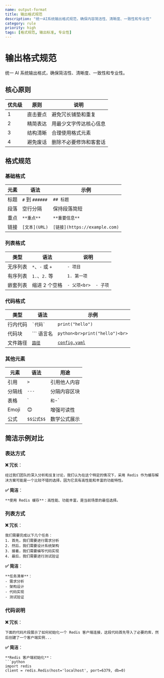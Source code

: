 ```yaml
---
name: output-format
title: 输出格式规范
description: "统一AI系统输出格式规范，确保内容简洁性、清晰度、一致性和专业性"
category: rule
priority: high
tags: [格式规范, 输出标准, 专业性]
---
```


# 输出格式规范

统一 AI 系统输出格式，确保简洁性、清晰度、一致性和专业性。

## 核心原则

| 优先级 | 原则     | 说明                 |
| ------ | -------- | -------------------- |
| 1      | 直击要点 | 避免冗长铺垫和重复   |
| 2      | 精简表达 | 用最少文字传达核心信息 |
| 3      | 结构清晰 | 合理使用格式元素     |
| 4      | 避免废话 | 删除不必要修饰和客套话 |

## 格式规范

### 基础格式

| 元素 | 语法            | 示例                          |
| ---- | --------------- | ----------------------------- |
| 标题 | `#` 到 `######` | `## 标题`                     |
| 段落 | 空行分隔        | 保持段落简短                  |
| 重点 | `**重点**`      | `**重要信息**`                |
| 链接 | `[文本](URL)`   | `[链接](https://example.com)` |

### 列表格式

| 类型     | 语法            | 说明                 |
| -------- | --------------- | -------------------- |
| 无序列表 | `*`、`-` 或 `+` | `- 项目`             |
| 有序列表 | `1.`、`2.` 等   | `1. 第一项`          |
| 嵌套列表 | 缩进 2 个空格   | `- 父项<br>  - 子项` |

### 代码格式

| 类型     | 语法                | 示例                           |
| -------- | ------------------- | ------------------------------ |
| 行内代码 | `` `代码` ``        | `print("hello")`               |
| 代码块   | \`\`\` 语言名       | `python<br>print("hello")<br>` |
| 文件路径 | [`路径`](file/path) | [`config.yaml`](config.yaml)   |

### 其他元素

| 元素   | 语法       | 用途         |
| ------ | ---------- | ------------ |
| 引用   | `>`        | 引用他人内容 |
| 分隔线 | `---`      | 分隔内容区块 |
| 表格   | `|` 和 `-`  | 结构化数据展示 |
| Emoji  | 😊         | 增强可读性   |
| 公式   | `$$公式$$` | 数学公式展示 |

## 简洁示例对比

### 表达方式

**❌ 冗长**：
```
经过我们团队的深入分析和反复讨论，我们认为在这个特定的情况下，采用 Redis 作为缓存解决方案可能是一个比较不错的选择，因为它具有高性能和丰富的功能特性。
```

**✅ 简洁**：
```
**使用 Redis 缓存**：高性能、功能丰富，是当前场景的最佳选择。
```

### 列表方式

**❌ 冗长**：
```
我们需要完成以下几个任务：
1. 首先，我们需要进行需求分析
2. 然后，我们需要设计系统架构
3. 接着，我们需要编写代码实现
4. 最后，我们需要进行测试验证
```

**✅ 简洁**：
```
**任务清单**：
- 需求分析
- 架构设计
- 代码实现
- 测试验证
```

### 代码说明

**❌ 冗长**：
```
下面的代码片段展示了如何初始化一个 Redis 客户端连接，这段代码首先导入了必要的库，然后创建了一个客户端实例...
```

**✅ 简洁**：
```
**Redis 客户端初始化**：
```python
import redis
client = redis.Redis(host='localhost', port=6379, db=0)
```
